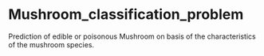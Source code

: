 # Mushroom_classification_problem
Prediction of edible or poisonous Mushroom on basis of the characteristics of the mushroom species.
